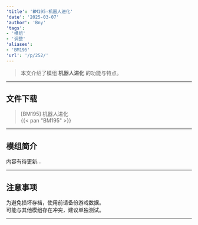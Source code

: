 ```yaml
---
'title': 'BM195-机器人进化'
'date': '2025-03-07'
'author': 'Bny'
'tags':
- '模组'
- '调整'
'aliases':
- 'BM195'
'url': '/p/252/'
---
```


> 本文介绍了模组 **机器人进化** 的功能与特点。

---

## 文件下载

> [BM195] 机器人进化  
{{< pan "BM195" >}}  

---

## 模组简介

>  
内容有待更新...  

---

## 注意事项

>  
为避免损坏存档，使用前请备份游戏数据。  
可能与其他模组存在冲突，建议单独测试。  

---

